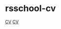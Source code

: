 # rsschool-cv
[CV](https://pandaMary.github.io/rsschool-cv/cv)
[CV](https://pandaMary.github.io/rsschool-cv)

